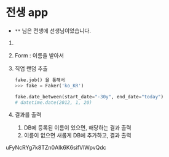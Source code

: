 # 전생 app

* `**` 님은 전생에 선생님이었습니다.

1. 

2. Form : 이름을 받아서

3. 직업 랜덤 추출

   ```python
   fake.job() 을 통해서
   >>> fake = Faker('ko_KR')
   
   fake.date_between(start_date="-30y", end_date="today")
   # datetime.date(2012, 1, 20)
   ```

   

4. 결과를 출력

   1. DB에 등록된 이름이 있으면, 해당하는 결과 출력
   2. 이름이 없으면 새롭게 DB에 추가하고, 결과 출력

uFyNcRYg7k8TZn0AIk6K6sifVlWpvQdc